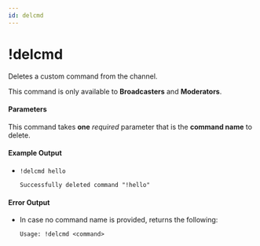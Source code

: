 ```yaml
---
id: delcmd
---
```


# !delcmd

Deletes a custom command from the channel.

This command is only available to **Broadcasters** and **Moderators**.

#### Parameters

This command takes **one** *required* parameter that is the **command name** to delete.

#### Example Output

* `!delcmd hello`

    ```
    Successfully deleted command "!hello"
    ```

#### Error Output

* In case no command name is provided, returns the following:

    ```
    Usage: !delcmd <command>
    ```
